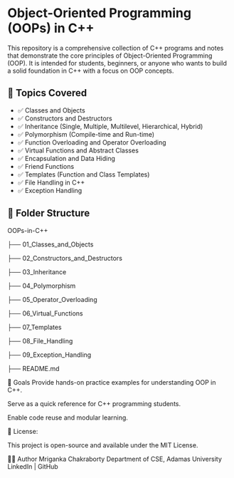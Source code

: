 # Object-Oriented Programming (OOPs) in C++

This repository is a comprehensive collection of C++ programs and notes that demonstrate the core principles of Object-Oriented Programming (OOP). It is intended for students, beginners, or anyone who wants to build a solid foundation in C++ with a focus on OOP concepts.

## 📘 Topics Covered

- ✅ Classes and Objects  
- ✅ Constructors and Destructors  
- ✅ Inheritance (Single, Multiple, Multilevel, Hierarchical, Hybrid)  
- ✅ Polymorphism (Compile-time and Run-time)  
- ✅ Function Overloading and Operator Overloading  
- ✅ Virtual Functions and Abstract Classes  
- ✅ Encapsulation and Data Hiding  
- ✅ Friend Functions  
- ✅ Templates (Function and Class Templates)  
- ✅ File Handling in C++  
- ✅ Exception Handling  

## 📂 Folder Structure

OOPs-in-C++


├── 01_Classes_and_Objects

├── 02_Constructors_and_Destructors

├── 03_Inheritance

├── 04_Polymorphism

├── 05_Operator_Overloading

├── 06_Virtual_Functions

├── 07_Templates

├── 08_File_Handling

├── 09_Exception_Handling

├── README.md


🎯 Goals
Provide hands-on practice examples for understanding OOP in C++.


Serve as a quick reference for C++ programming students.


Enable code reuse and modular learning.

📄 License:

This project is open-source and available under the MIT License.


🙋‍♂️ Author
Mriganka Chakraborty
Department of CSE, Adamas University
LinkedIn | GitHub
